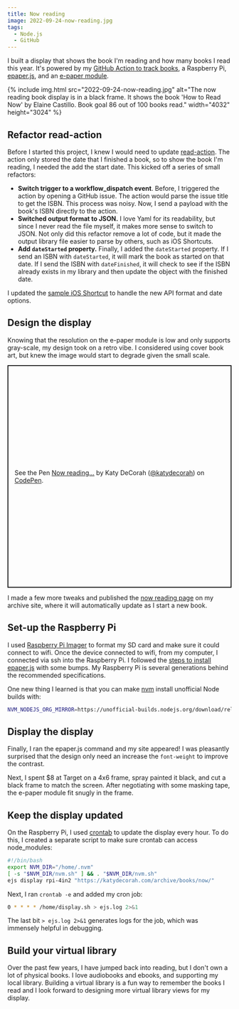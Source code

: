 ```yaml
---
title: Now reading
image: 2022-09-24-now-reading.jpg
tags:
  - Node.js
  - GitHub
---
```


I built a display that shows the book I'm reading and how many books I read this year. It's powered by my [GitHub Action to track books](https://github.com/katydecorah/read-action), a Raspberry Pi, [epaper.js](https://github.com/samsonmking/epaper.js), and an [e-paper module](https://www.waveshare.com/wiki/4.2inch_e-Paper_Module).

<div class="photos">
{% include img.html src="2022-09-24-now-reading.jpg" alt="The now reading book display is in a black frame. It shows the book 'How to Read Now' by Elaine Castillo. Book goal 86 out of 100 books read." width="4032" height="3024" %}
</div>

## Refactor read-action

Before I started this project, I knew I would need to update [read-action](https://github.com/katydecorah/read-action). The action only stored the date that I finished a book, so to show the book I'm reading, I needed the add the start date. This kicked off a series of small refactors:

- **Switch trigger to a workflow_dispatch event**. Before, I triggered the action by opening a GitHub issue. The action would parse the issue title to get the ISBN. This process was noisy. Now, I send a payload with the book's ISBN directly to the action.
- **Switched output format to JSON.** I love Yaml for its readability, but since I never read the file myself, it makes more sense to switch to JSON. Not only did this refactor remove a lot of code, but it made the output library file easier to parse by others, such as iOS Shortcuts.
- **Add `dateStarted` property.** Finally, I added the `dateStarted` property. If I send an ISBN with `dateStarted`, it will mark the book as started on that date. If I send the ISBN with `dateFinished`, it will check to see if the ISBN already exists in my library and then update the object with the finished date.

I updated the [sample iOS Shortcut](https://github.com/katydecorah/read-action/tree/main/shortcut) to handle the new API format and date options.

## Design the display

Knowing that the resolution on the e-paper module is low and only supports gray-scale, my design took on a retro vibe. I considered using cover book art, but knew the image would start to degrade given the small scale.

<p class="codepen" data-height="500" data-default-tab="result" data-slug-hash="QWrNmzd" data-user="katydecorah" style="height: 500px; box-sizing: border-box; display: flex; align-items: center; justify-content: center; border: 2px solid; margin: 1em 0; padding: 1em;">
  <span>See the Pen <a href="https://codepen.io/katydecorah/pen/QWrNmzd">
  Now reading...</a> by Katy DeCorah (<a href="https://codepen.io/katydecorah">@katydecorah</a>)
  on <a href="https://codepen.io">CodePen</a>.</span>
</p>

I made a few more tweaks and published the [now reading page](https://katydecorah.com/archive/books/now/) on my archive site, where it will automatically update as I start a new book.

## Set-up the Raspberry Pi

I used [Raspberry Pi Imager](https://www.raspberrypi.com/software/) to format my SD card and make sure it could connect to wifi. Once the device connected to wifi, from my computer, I connected via ssh into the Raspberry Pi. I followed the [steps to install epaper.js](https://github.com/samsonmking/epaper.js#installation) with some bumps. My Raspberry Pi is several generations behind the recommended specifications.

One new thing I learned is that you can make [nvm](https://github.com/nvm-sh/nvm) install unofficial Node builds with:

```bash
NVM_NODEJS_ORG_MIRROR=https://unofficial-builds.nodejs.org/download/release/ nvm install 16
```

## Display the display

Finally, I ran the epaper.js command and my site appeared! I was pleasantly surprised that the design only need an increase the `font-weight` to improve the contrast.

Next, I spent $8 at Target on a 4x6 frame, spray painted it black, and cut a black frame to match the screen. After negotiating with some masking tape, the e-paper module fit snugly in the frame.

## Keep the display updated

On the Raspberry Pi, I used [crontab](https://man7.org/linux/man-pages/man5/crontab.5.html) to update the display every hour. To do this, I created a separate script to make sure crontab can access node_modules:

```sh
#!/bin/bash
export NVM_DIR="/home/.nvm"
[ -s "$NVM_DIR/nvm.sh" ] && . "$NVM_DIR/nvm.sh"
ejs display rpi-4in2 "https://katydecorah.com/archive/books/now/"
```

Next, I ran `crontab -e` and added my cron job:

```sh
0 * * * * /home/display.sh > ejs.log 2>&1
```

The last bit `> ejs.log 2>&1` generates logs for the job, which was immensely helpful in debugging.

## Build your virtual library

Over the past few years, I have jumped back into reading, but I don't own a lot of physical books. I love audiobooks and ebooks, and supporting my local library. Building a virtual library is a fun way to remember the books I read and I look forward to designing more virtual library views for my display.
